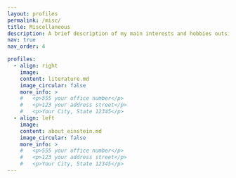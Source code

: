 ```yaml
---
layout: profiles
permalink: /misc/
title: Miscellaneous
description: A brief description of my main interests and hobbies outside of my research field.
nav: true
nav_order: 4

profiles:
  - align: right
    image:
    content: literature.md
    image_circular: false
    more_info: >
    #   <p>555 your office number</p>
    #   <p>123 your address street</p>
    #   <p>Your City, State 12345</p>
  - align: left
    image:
    content: about_einstein.md
    image_circular: false
    more_info: >
    #   <p>555 your office number</p>
    #   <p>123 your address street</p>
    #   <p>Your City, State 12345</p>
---
```

